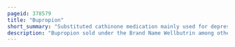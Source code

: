 ```yaml
---
pageid: 378579
title: "Bupropion"
short_summary: "Substituted cathinone medication mainly used for depression and smoking cessation"
description: "Bupropion sold under the Brand Name Wellbutrin among other Names is an atypical Antidepressant primarily used to treat major depressive Disorder and to support smoking Cessation. It is also popular as an add-on Medicine in the Cases of incomplete Response to the first-line selective Serotonin Reuptake Inhibitor Antidepressant. Bupropion has several Features that distinguish it from other Antidepressants it does not usually cause sexual Dysfunction is not associated with weight Gain and Sleepiness and is more effective than Ssris in improving Symptoms of Hypersomnia and. Bupropion particularly its immediate Release Formulation carries a higher Risk of Seizure than many other Antidepressants therefore Caution is recommended in Patients with a History of Seizure."
---
```

